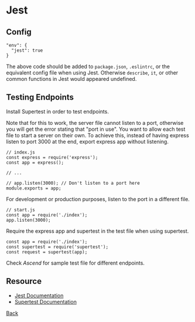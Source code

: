 # Jest

## Config
```
"env": {
  "jest": true
}
```
The above code should be added to `package.json`, `.eslintrc`, or the equivalent config file when using Jest. Otherwise `describe`, `it`, or other common functions in Jest would appeared undefined.

## Testing Endpoints
Install Supertest in order to test endpoints.

Note that for this to work, the server file cannot listen to a port, otherwise you will get the error stating that "port in use". You want to allow each test file to start a server on their own. To achieve this, instead of having express listen to port 3000 at the end, export express app without listening.
```
// index.js
const express = require('express');
const app = express();

// ...

// app.listen(3000); // Don't listen to a port here
module.exports = app;
```

For development or production purposes, listen to the port in a different file.
```
// start.js
const app = require('./index');
app.listen(3000);
```

Require the express app and supertest in the test file when using supertest.
```
const app = require('./index');
const supertest = require('supertest');
const request = supertest(app);
```

Check *Ascend* for sample test file for different endpoints.

## Resource
- [Jest Documentation](https://jestjs.io/docs/en/getting-started.html)
- [Supertest Documentation](https://github.com/visionmedia/supertest)

[Back](../../README.md)
